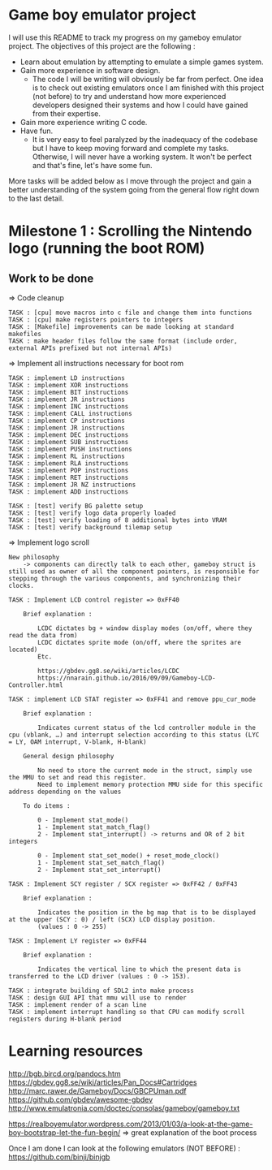 # Game boy emulator project

I will use this README to track my progress on my gameboy emulator project. The objectives of this project are the following :
- Learn about emulation by attempting to emulate a simple games system.
- Gain more experience in software design.
	- The code I will be writing will obviously be far from perfect. One idea is to check out existing emulators once I am finished with this project (not before) to try and understand how more experienced developers designed their systems and how I could have gained from their expertise.
- Gain more experience writing C code.
- Have fun.
	- It is very easy to feel paralyzed by the inadequacy of the codebase but I have to keep moving forward and complete my tasks. Otherwise, I will never have a working system. It won't be perfect and that's fine, let's have some fun.

More tasks will be added below as I move through the project and gain a better understanding of the system going from the general flow right down to the last detail.

# Milestone 1 : Scrolling the Nintendo logo (running the boot ROM)

## Work to be done

=> Code cleanup

	TASK : [cpu] move macros into c file and change them into functions
	TASK : [cpu] make registers pointers to integers
	TASK : [Makefile] improvements can be made looking at standard makefiles
	TASK : make header files follow the same format (include order, external APIs prefixed but not internal APIs)

=> Implement all instructions necessary for boot rom

	TASK : implement LD instructions
	TASK : implement XOR instructions
	TASK : implement BIT instructions
	TASK : implement JR instructions
	TASK : implement INC instructions
	TASK : implement CALL instructions
	TASK : implement CP instructions
	TASK : implement JR instructions
	TASK : implement DEC instructions
	TASK : implement SUB instructions
	TASK : implement PUSH instructions
	TASK : implement RL instructions
	TASK : implement RLA instructions
	TASK : implement POP instructions
	TASK : implement RET instructions
	TASK : implement JR NZ instructions
	TASK : implement ADD instructions

	TASK : [test] verify BG palette setup
	TASK : [test] verify logo data properly loaded
	TASK : [test] verify loading of 8 additional bytes into VRAM
	TASK : [test] verify background tilemap setup
	
=> Implement logo scroll

	New philosophy
		-> components can directly talk to each other, gameboy struct is still used as owner of all the component pointers, is responsible for stepping through the various components, and synchronizing their clocks.

	TASK : Implement LCD control register => 0xFF40
	
		Brief explanation :
		
			LCDC dictates bg + window display modes (on/off, where they read the data from)
			LCDC dictates sprite mode (on/off, where the sprites are located)
			Etc.
			
			https://gbdev.gg8.se/wiki/articles/LCDC
			https://nnarain.github.io/2016/09/09/Gameboy-LCD-Controller.html
	
	TASK : implement LCD STAT register => 0xFF41 and remove ppu_cur_mode
	
		Brief explanation :
	
			Indicates current status of the lcd controller module in the cpu (vblank, …) and interrupt selection according to this status (LYC = LY, OAM interrupt, V-blank, H-blank)
	
		General design philosophy
		
			No need to store the current mode in the struct, simply use the MMU to set and read this register.
			Need to implement memory protection MMU side for this specific address depending on the values
			
		To do items :
		
			0 - Implement stat_mode()
			1 - Implement stat_match_flag()
			2 - Implement stat_interrupt() -> returns and OR of 2 bit integers
			
			0 - Implement stat_set_mode() + reset_mode_clock()
			1 - Implement stat_set_match_flag()
			2 - Implement stat_set_interrupt()
	
	TASK : Implement SCY register / SCX register => 0xFF42 / 0xFF43
	
		Brief explanation :
		
			Indicates the position in the bg map that is to be displayed at the upper (SCY : 0) / left (SCX) LCD display position.
			(values : 0 -> 255)
			
	TASK : Implement LY register => 0xFF44
	
		Brief explanation :
			
			Indicates the vertical line to which the present data is transferred to the LCD driver (values : 0 -> 153). 
	
	TASK : integrate building of SDL2 into make process
	TASK : design GUI API that mmu will use to render
	TASK : implement render of a scan line
	TASK : implement interrupt handling so that CPU can modify scroll registers during H-blank period

# Learning resources

http://bgb.bircd.org/pandocs.htm
https://gbdev.gg8.se/wiki/articles/Pan_Docs#Cartridges
http://marc.rawer.de/Gameboy/Docs/GBCPUman.pdf
https://github.com/gbdev/awesome-gbdev
http://www.emulatronia.com/doctec/consolas/gameboy/gameboy.txt

https://realboyemulator.wordpress.com/2013/01/03/a-look-at-the-game-boy-bootstrap-let-the-fun-begin/ => great explanation of the boot process

Once I am done I can look at the following emulators (NOT BEFORE) : 
https://github.com/binji/binjgb